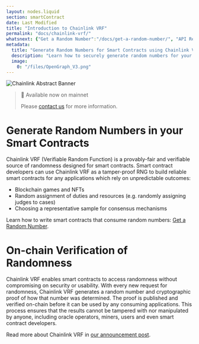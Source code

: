 ```yaml
---
layout: nodes.liquid
section: smartContract
date: Last Modified
title: "Introduction to Chainlink VRF"
permalink: "docs/chainlink-vrf/"
whatsnext: {"Get a Random Number":"/docs/get-a-random-number/", "API Reference":"/docs/chainlink-vrf-api-reference/", "Contract Addresses":"/docs/vrf-contracts/"}
metadata: 
  title: "Generate Random Numbers for Smart Contracts using Chainlink VRF"
  description: "Learn how to securely generate random numbers for your smart contract with Chainlink VRF (an RNG). This guide uses Solidity code examples."
  image: 
    0: "/files/OpenGraph_V3.png"
---
```

![Chainlink Abstract Banner](/files/a4c6c80-85d09b6-19facd8-banner.png)

> 📘 Available now on mainnet
> 
> Please [contact us](https://chainlinkcommunity.typeform.com/to/OYQO67EF?page=docs-VRF) for more information.

# Generate Random Numbers in your Smart Contracts

Chainlink VRF (Verifiable Random Function) is a provably-fair and verifiable source of randomness designed for smart contracts. Smart contract developers can use Chainlink VRF as a tamper-proof RNG to build reliable smart contracts for any applications which rely on unpredictable outcomes:
*  Blockchain games and NFTs
*  Random assignment of duties and resources (e.g. randomly assigning judges to cases)
*  Choosing a representative sample for consensus mechanisms

Learn how to write smart contracts that consume random numbers: [Get a Random Number](../get-a-random-number/).

# On-chain Verification of Randomness

Chainlink VRF enables smart contracts to access randomness without compromising on security or usability. With every new request for randomness, Chainlink VRF generates a random number and cryptographic proof of how that number was determined. The proof is published and verified on-chain before it can be used by any consuming applications. This process ensures that the results cannot be tampered with nor manipulated by anyone, including oracle operators, miners, users and even smart contract developers.

Read more about Chainlink VRF in [our announcement post](https://blog.chain.link/verifiable-random-functions-vrf-random-number-generation-rng-feature/).